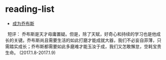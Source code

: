 # reading-list
* [成为乔布斯](https://book.douban.com/subject/26849305/)

   短评： 乔布斯是天才毋庸置疑。但是，除了天赋，好奇心和持续的学习也是他成长的关键。乔布斯尚且需要生活的如此打磨才能成就大器，我们不必妄自菲薄，只需踏实成长；乔布斯都需要如此多磨难才能玉汝于成，我们又怎敢懈怠，空耗宝贵生命。 (2017.1.8-2017.1.9)
